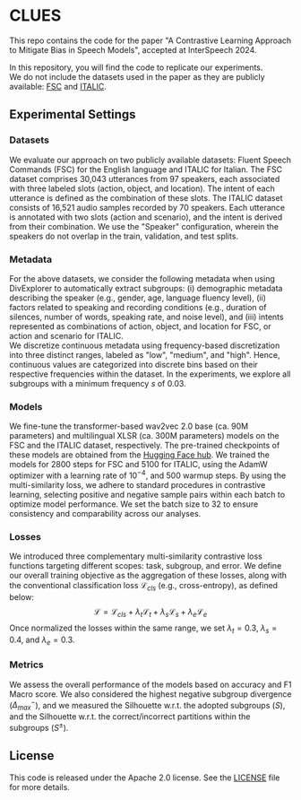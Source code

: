 # CLUES

This repo contains the code for the paper "A Contrastive Learning Approach to Mitigate Bias in Speech Models", accepted at InterSpeech 2024.

In this repository, you will find the code to replicate our experiments.  
We do not include the datasets used in the paper as they are publicly available: [FSC](https://fluent.ai/fluent-speech-commands-a-dataset-for-spoken-language-understanding-research/) and [ITALIC](https://huggingface.co/datasets/RiTA-nlp/ITALIC).


## Experimental Settings 

### Datasets 
We evaluate our approach on two publicly available datasets: Fluent Speech Commands (FSC) for the English language and ITALIC for Italian. The FSC dataset comprises 30,043 utterances from 97 speakers, each associated with three labeled slots (action, object, and location). The intent of each utterance is defined as the combination of these slots.
The ITALIC dataset consists of 16,521 audio samples recorded by 70 speakers. Each utterance is annotated with two slots (action and scenario), and the intent is derived from their combination. We use the "Speaker" configuration, wherein the speakers do not overlap in the train, validation, and test splits.

### Metadata
For the above datasets, we consider the following metadata when using DivExplorer to automatically extract subgroups: (i) demographic metadata describing the speaker (e.g., gender, age, language fluency level), (ii) factors related to speaking and recording conditions (e.g., duration of silences, number of words, speaking rate, and noise level), and (iii) intents represented as combinations of action, object, and location for FSC, or action and scenario for ITALIC.  
We discretize continuous metadata using frequency-based discretization into three distinct ranges, labeled as "low", "medium", and "high". 
Hence, continuous values are categorized into discrete bins based on their respective frequencies within the dataset. In the experiments, we explore all subgroups with a minimum frequency $s$ of $0.03$.

### Models
We fine-tune the transformer-based wav2vec 2.0 base (ca. 90M parameters) and multilingual XLSR (ca. 300M parameters) models on the FSC and the ITALIC dataset, respectively. The pre-trained checkpoints of these models are obtained from the [Hugging Face hub](https://huggingface.co/models). We trained the models for $2800$ steps for FSC and $5100$ for ITALIC, using the AdamW optimizer with a learning rate of $10^{-4}$, and $500$ warmup steps. 
By using the multi-similarity loss, we adhere to standard procedures in contrastive learning, selecting positive and negative sample pairs within each batch to optimize model performance. We set the batch size to 32 to ensure consistency and comparability across our analyses. 

### Losses
We introduced three complementary multi-similarity contrastive loss functions targeting different scopes: task, subgroup, and error.
We define our overall training objective as the aggregation of these losses, along with the conventional classification loss $\mathcal{L}_{cls}$ (e.g., cross-entropy), as defined below:
$$\mathcal{L} = \mathcal{L}_{cls} + \lambda_t \mathcal{L}_{t} + \lambda_s \mathcal{L}_{s} + \lambda_e \mathcal{L}_{e}$$
Once normalized the losses within the same range, we set $\lambda_t = 0.3$, $\lambda_s = 0.4$, and $\lambda_e = 0.3$.

### Metrics 
We assess the overall performance of the models based on accuracy and F1 Macro score. 
We also considered the highest negative subgroup divergence ($\Delta^-_{max}$), and we measured the Silhouette w.r.t. the adopted subgroups ($S$), and the Silhouette w.r.t. the correct/incorrect partitions within the subgroups ($S^\pm$).

## License
This code is released under the Apache 2.0 license. See the [LICENSE](LICENSE) file for more details.
